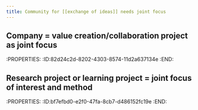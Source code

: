 ```yaml
---
title: Community for [[exchange of ideas]] needs joint focus
---
```


## Company = value creation/collaboration project as joint focus
:PROPERTIES:
:ID:82d24c2d-8202-4303-8574-11d2a637134e
:END:

## Research project or learning project = joint focus of interest and method
:PROPERTIES:
:ID:bf7efbd0-e2f0-47fa-8cb7-d486152fc19e
:END:
